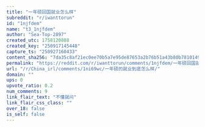 ```yaml
---
title: "一年硕回国就业怎么样"
subreddit: "r/iwanttorun"
id: "1njfdem"
name: "t3_1njfdem"
author: "Sea-Top-2897"
created_utc: 1758120888
created_key: "250917145448"
capture_ts: "250927160433"
content_sha256: "7da35c8af21ec0ee70b5a7e95de87653a2b76b51a43b80b78101492c8f975ba1"
permalink: "https://reddit.com/r/iwanttorun/comments/1njfdem/一年硕回国就业怎么样/"
url: "/r/China_irl/comments/1ni69wc/一年硕的就业到底怎么样/"
domain: ""
ups: 0
upvote_ratio: 0.2
num_comments: 9
link_flair_text: "不懂就问"
link_flair_css_class: ""
over_18: false
is_self: false
---
```


